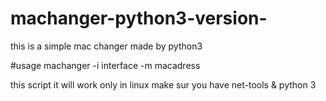 # machanger-python3-version-
this is a simple mac changer made by python3

#usage 
machanger -i interface -m macadress


this script it will  work only in linux
make sur you have net-tools & python 3 

